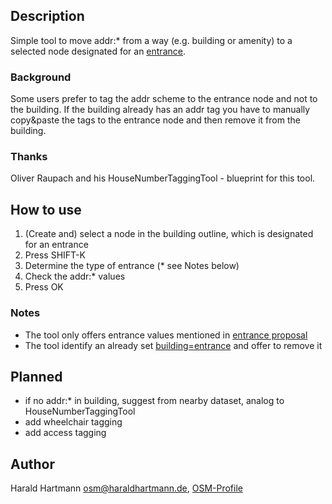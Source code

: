 ## Description
Simple tool to move addr:* from a way (e.g. building or amenity) to a selected node designated for an [entrance](https://wiki.openstreetmap.org/wiki/Key:entrance).

### Background
Some users prefer to tag the addr scheme to the entrance node and not to the building. If the building already has an addr tag you have to manually copy&paste the tags to the entrance node and then remove it from the building.

### Thanks
Oliver Raupach and his HouseNumberTaggingTool - blueprint for this tool.

## How to use
1. (Create and) select a node in the building outline, which is designated for an entrance
2. Press SHIFT-K
3. Determine the type of entrance (* see Notes below)
4. Check the addr:* values
5. Press OK

### Notes
- The tool only offers entrance values mentioned in [entrance proposal](https://wiki.openstreetmap.org/wiki/Proposed_features/entrance)
- The tool identify an already set [building=entrance](https://wiki.openstreetmap.org/wiki/Tag:building%3Dentrance) and offer to remove it

## Planned
- if no addr:* in building, suggest from nearby dataset, analog to HouseNumberTaggingTool
- add wheelchair tagging
- add access tagging

## Author
Harald Hartmann <osm@haraldhartmann.de>, [OSM-Profile](https://wiki.openstreetmap.org/wiki/User:Haribo)
